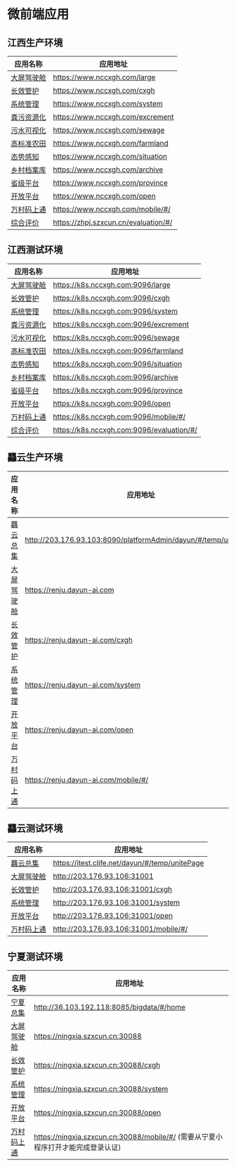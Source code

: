 # 微前端应用

## 江西生产环境

| 应用名称                | 应用地址            |
| --------              | -------------    |
| [大屏驾驶舱](https://www.nccxgh.com/large) | https://www.nccxgh.com/large |
| [长效管护](https://www.nccxgh.com/cxgh) | https://www.nccxgh.com/cxgh |
| [系统管理](https://www.nccxgh.com/system) | https://www.nccxgh.com/system |
| [粪污资源化](https://www.nccxgh.com/excrement) | https://www.nccxgh.com/excrement |
| [污水可视化](https://www.nccxgh.com/sewage) | https://www.nccxgh.com/sewage |
| [高标准农田](https://www.nccxgh.com/farmland) | https://www.nccxgh.com/farmland |
| [态势感知](https://www.nccxgh.com/situation) | https://www.nccxgh.com/situation |
| [乡村档案库](https://www.nccxgh.com/archive) | https://www.nccxgh.com/archive |
| [省级平台](https://www.nccxgh.com/province) | https://www.nccxgh.com/province |
| [开放平台](https://www.nccxgh.com/open) | https://www.nccxgh.com/open |
| [万村码上通](https://www.nccxgh.com/mobile/#/) | https://www.nccxgh.com/mobile/#/ |
| [综合评价](https://zhpj.szxcun.cn/evaluation/#/) | https://zhpj.szxcun.cn/evaluation/#/ |

## 江西测试环境

| 应用名称                | 应用地址            |
| --------              | -------------    |
| [大屏驾驶舱](https://k8s.nccxgh.com:9096/large) | https://k8s.nccxgh.com:9096/large |
| [长效管护](https://k8s.nccxgh.com:9096/cxgh) | https://k8s.nccxgh.com:9096/cxgh |
| [系统管理](https://k8s.nccxgh.com:9096/system) | https://k8s.nccxgh.com:9096/system |
| [粪污资源化](https://k8s.nccxgh.com:9096/excrement) | https://k8s.nccxgh.com:9096/excrement |
| [污水可视化](https://k8s.nccxgh.com:9096/sewage) | https://k8s.nccxgh.com:9096/sewage |
| [高标准农田](https://k8s.nccxgh.com:9096/farmland) | https://k8s.nccxgh.com:9096/farmland |
| [态势感知](https://k8s.nccxgh.com:9096/situation) | https://k8s.nccxgh.com:9096/situation |
| [乡村档案库](https://k8s.nccxgh.com:9096/archive) | https://k8s.nccxgh.com:9096/archive |
| [省级平台](https://k8s.nccxgh.com:9096/province) | https://k8s.nccxgh.com:9096/province |
| [开放平台](https://k8s.nccxgh.com:9096/open) | https://k8s.nccxgh.com:9096/open |
| [万村码上通](https://k8s.nccxgh.com:9096/mobile/#/) | https://k8s.nccxgh.com:9096/mobile/#/ |
| [综合评价](https://k8s.nccxgh.com:9096/evaluation/#/) | https://k8s.nccxgh.com:9096/evaluation/#/ |


## 龘云生产环境

| 应用名称                | 应用地址            |
| --------              | -------------    |
| [龘云总集](http://203.176.93.103:8090/platformAdmin/dayun/#/temp/unitePage) | http://203.176.93.103:8090/platformAdmin/dayun/#/temp/unitePage |
| [大屏驾驶舱](https://renju.dayun-ai.com) | https://renju.dayun-ai.com |
| [长效管护](https://renju.dayun-ai.com/cxgh) | https://renju.dayun-ai.com/cxgh |
| [系统管理](https://renju.dayun-ai.com/system) | https://renju.dayun-ai.com/system |
| [开放平台](https://renju.dayun-ai.com/open) | https://renju.dayun-ai.com/open |
| [万村码上通](https://renju.dayun-ai.com/mobile/#/) | https://renju.dayun-ai.com/mobile/#/ |

## 龘云测试环境

| 应用名称                | 应用地址            |
| --------              | -------------    |
| [龘云总集](https://itest.clife.net/dayun/#/temp/unitePage) | https://itest.clife.net/dayun/#/temp/unitePage |
| [大屏驾驶舱](http://203.176.93.106:31001) | http://203.176.93.106:31001 |
| [长效管护](http://203.176.93.106:31001/cxgh) | http://203.176.93.106:31001/cxgh |
| [系统管理](http://203.176.93.106:31001/system) | http://203.176.93.106:31001/system |
| [开放平台](http://203.176.93.106:31001/open) | http://203.176.93.106:31001/open |
| [万村码上通](http://203.176.93.106:31001/mobile/#/) | http://203.176.93.106:31001/mobile/#/ |

## 宁夏测试环境

| 应用名称                | 应用地址            |
| --------              | -------------    |
| [宁夏总集](http://36.103.192.118:8085/bigdata/#/home) | http://36.103.192.118:8085/bigdata/#/home |
| [大屏驾驶舱](https://ningxia.szxcun.cn:30088) | https://ningxia.szxcun.cn:30088 |
| [长效管护](https://ningxia.szxcun.cn:30088/cxgh) | https://ningxia.szxcun.cn:30088/cxgh |
| [系统管理](https://ningxia.szxcun.cn:30088/system) | https://ningxia.szxcun.cn:30088/system |
| [开放平台](https://ningxia.szxcun.cn:30088/open) | https://ningxia.szxcun.cn:30088/open |
| [万村码上通](https://ningxia.szxcun.cn:30088/mobile/#/) | https://ningxia.szxcun.cn:30088/mobile/#/ (需要从宁夏小程序打开才能完成登录认证) |